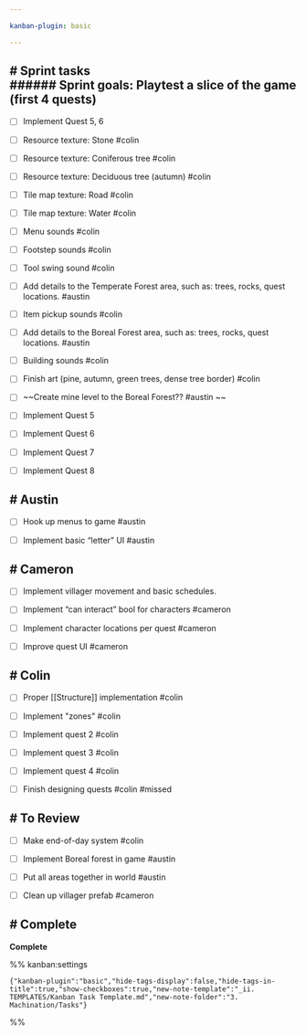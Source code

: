 ```yaml
---

kanban-plugin: basic

---
```


## # Sprint tasks<br>###### Sprint goals: Playtest a slice of the game (first 4 quests)

- [ ] Implement Quest 5, 6
- [ ] Resource texture: Stone #colin
- [ ] Resource texture: Coniferous tree #colin
- [ ] Resource texture: Deciduous tree (autumn) #colin
- [ ] Tile map texture: Road #colin
- [ ] Tile map texture: Water #colin
- [ ] Menu sounds #colin
- [ ] Footstep sounds #colin
- [ ] Tool swing sound #colin
- [ ] Add details to the Temperate Forest area, such as: trees, rocks, quest locations. #austin
- [ ] Item pickup sounds #colin
- [ ] Add details to the Boreal Forest area, such as: trees, rocks, quest locations. #austin
- [ ] Building sounds #colin
- [ ] Finish art (pine, autumn, green trees, dense tree border) #colin
- [ ] ~~Create mine level to the Boreal Forest?? #austin ~~
- [ ] Implement Quest 5
- [ ] Implement Quest 6
- [ ] Implement Quest 7
- [ ] Implement Quest 8


## # Austin

- [ ] Hook up menus to game #austin
- [ ] Implement basic “letter” UI #austin


## # Cameron

- [ ] Implement villager movement and basic schedules.
- [ ] Implement “can interact” bool for characters #cameron
- [ ] Implement character locations per quest #cameron
- [ ] Improve quest UI #cameron


## # Colin

- [ ] Proper [[Structure]] implementation #colin
- [ ] Implement "zones" #colin
- [ ] Implement quest 2 #colin
- [ ] Implement quest 3 #colin
- [ ] Implement quest 4 #colin
- [ ] Finish designing quests #colin #missed


## # To Review

- [ ] Make end-of-day system #colin
- [ ] Implement Boreal forest in game #austin
- [ ] Put all areas together in world #austin
- [ ] Clean up villager prefab #cameron


## # Complete

**Complete**




%% kanban:settings
```
{"kanban-plugin":"basic","hide-tags-display":false,"hide-tags-in-title":true,"show-checkboxes":true,"new-note-template":"_ii. TEMPLATES/Kanban Task Template.md","new-note-folder":"3. Machination/Tasks"}
```
%%